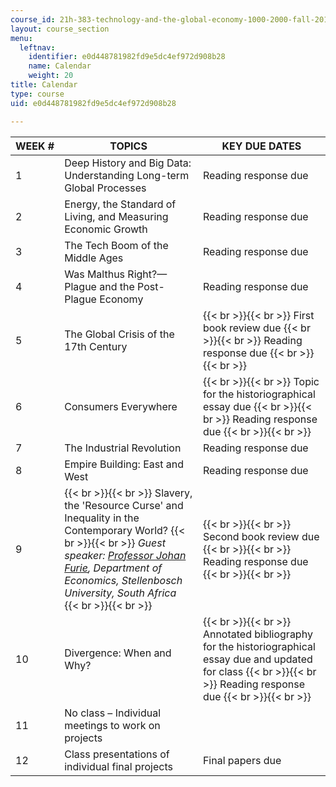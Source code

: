 ```yaml
---
course_id: 21h-383-technology-and-the-global-economy-1000-2000-fall-2016
layout: course_section
menu:
  leftnav:
    identifier: e0d448781982fd9e5dc4ef972d908b28
    name: Calendar
    weight: 20
title: Calendar
type: course
uid: e0d448781982fd9e5dc4ef972d908b28

---
```


| WEEK # | TOPICS | KEY DUE DATES |
| --- | --- | --- |
| 1 | Deep History and Big Data: Understanding Long-term Global Processes | Reading response due |
| 2 | Energy, the Standard of Living, and Measuring Economic Growth | Reading response due |
| 3 | The Tech Boom of the Middle Ages | Reading response due |
| 4 | Was Malthus Right?—Plague and the Post-Plague Economy | Reading response due |
| 5 | The Global Crisis of the 17th Century |  {{< br >}}{{< br >}} First book review due {{< br >}}{{< br >}} Reading response due {{< br >}}{{< br >}}  |
| 6 | Consumers Everywhere |  {{< br >}}{{< br >}} Topic for the historiographical essay due {{< br >}}{{< br >}} Reading response due {{< br >}}{{< br >}}  |
| 7 | The Industrial Revolution | Reading response due |
| 8 | Empire Building: East and West | Reading response due |
| 9 |  {{< br >}}{{< br >}} Slavery, the 'Resource Curse' and Inequality in the Contemporary World? {{< br >}}{{< br >}} _Guest speaker: [Professor Johan Furie](http://www.ekon.sun.ac.za/jfourie), Department of Economics, Stellenbosch University, South Africa_ {{< br >}}{{< br >}}  |  {{< br >}}{{< br >}} Second book review due {{< br >}}{{< br >}} Reading response due {{< br >}}{{< br >}}  |
| 10 | Divergence: When and Why? |  {{< br >}}{{< br >}} Annotated bibliography for the historiographical essay due and updated for class {{< br >}}{{< br >}} Reading response due {{< br >}}{{< br >}}  |
| 11 | No class – Individual meetings to work on projects | &nbsp; |
| 12 | Class presentations of individual final projects | Final papers due